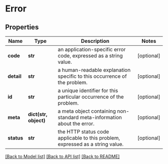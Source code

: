 # Error

## Properties
Name | Type | Description | Notes
------------ | ------------- | ------------- | -------------
**code** | **str** | an application-specific error code, expressed as a string value. | [optional] 
**detail** | **str** | a human-readable explanation specific to this occurrence of the problem. | [optional] 
**id** | **str** | a unique identifier for this particular occurrence of the problem. | [optional] 
**meta** | **dict(str, object)** | a meta object containing non-standard meta-information about the error. | [optional] 
**status** | **str** | the HTTP status code applicable to this problem, expressed as a string value. | [optional] 

[[Back to Model list]](../README.md#documentation-for-models) [[Back to API list]](../README.md#documentation-for-api-endpoints) [[Back to README]](../README.md)


